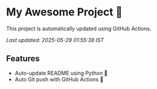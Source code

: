 # My Awesome Project 🚀

This project is automatically updated using GitHub Actions.

_Last updated: 2025-05-29 01:55:38 IST_

## Features
- Auto-update README using Python 🐍
- Auto Git push with GitHub Actions 🤖
